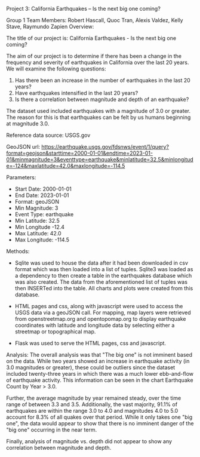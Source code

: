 Project 3: California Earthquakes – Is the next big one coming?

Group 1 Team Members: Robert Hascall, Quoc Tran, Alexis Valdez, Kelly Stave, Raymundo Zapien
Overview:

The title of our project is: California Earthquakes - Is the next big one coming?

The aim of our project is to determine if there has been a change in the frequency and severity of earthquakes in California over the last 20 years. We will examine the following questions:

1. Has there been an increase in the number of earthquakes in the last 20 years?
2. Have earthquakes intensified in the last 20 years?
3. Is there a correlation between magnitude and depth of an earthquake?

The dataset used included earthquakes with a magnitude of 3.0 or greater.  The reason for this is that earthquakes can be felt by us humans beginning at magnitude 3.0.

Reference data source:
USGS.gov

GeoJSON url: 
https://earthquake.usgs.gov/fdsnws/event/1/query?format=geojson&starttime=2000-01-01&endtime=2023-01-01&minmagnitude=3&eventtype=earthquake&minlatitude=32.5&minlongitude=-124&maxlatitude=42.0&maxlongitude=-114.5

Parameters:
* Start Date: 2000-01-01
* End Date: 2023-01-01
* Format: geoJSON
* Min Magnitude: 3
* Event Type: earthquake
* Min Latitude: 32.5
* Min Longitude -12.4
* Max Latitude: 42.0
* Max Longitude: -114.5

Methods:
* Sqlite was used to house the data after it had been downloaded in csv format which was then loaded into a list of tuples.   Sqlite3 was loaded as a dependency to then create a table in the earthquakes database which was also created.  The data from the aforementioned list of tuples was then INSERTed into the table.  All charts and plots were created from this database.

* HTML pages and css, along with javascript were used to access the USGS data via a geoJSON call.  For mapping, map layers were retrieved from openstreetmap.org and opentopomap.org to display earthquake coordinates with latitude and longitude data by selecting either a streetmap or topographical map.

* Flask was used to serve the HTML pages, css and javascript. 

Analysis:
The overall analysis was that "The big one" is not imminent based on the data. While two years showed an increase in earthquake activity (in 3.0 magnitudes or greater), these could be outliers since the dataset included twenty-three years in which there was a much lower ebb-and-flow of earthquake activity.  This information can be seen in the chart Earthquake Count by Year > 3.0.

Further, the average magnitude by year remained steady, over the time range of between 3.3 and 3.5.  Additionally, the vast majority, 91.1% of earthquakes are within the range 3.0 to 4.0 and magnitudes 4.0 to 5.0 account for 8.3% of all quakes over that period.  While it only takes one "big one", the data would appear to show that there is no imminent danger of the "big one" occurring in the near term.

Finally, analysis of magnitude vs. depth did not appear to show any correlation between magnitude and depth.

